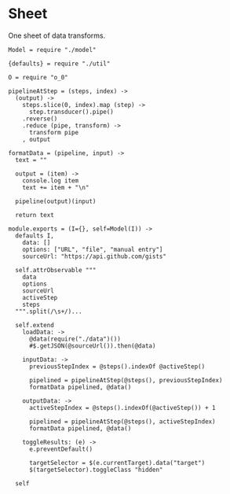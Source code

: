 Sheet
=====

One sheet of data transforms.

    Model = require "./model"

    {defaults} = require "./util"

    O = require "o_0"

    pipelineAtStep = (steps, index) ->
      (output) ->
        steps.slice(0, index).map (step) ->
          step.transducer().pipe()
        .reverse()
        .reduce (pipe, transform) ->
          transform pipe
        , output

    formatData = (pipeline, input) ->
      text = ""

      output = (item) ->
        console.log item
        text += item + "\n"

      pipeline(output)(input)

      return text

    module.exports = (I={}, self=Model(I)) ->
      defaults I,
        data: []
        options: ["URL", "file", "manual entry"]
        sourceUrl: "https://api.github.com/gists"

      self.attrObservable """
        data
        options
        sourceUrl
        activeStep
        steps
      """.split(/\s+/)...

      self.extend
        loadData: ->
          @data(require("./data")())
          #$.getJSON(@sourceUrl()).then(@data)

        inputData: ->
          previousStepIndex = @steps().indexOf @activeStep()

          pipelined = pipelineAtStep(@steps(), previousStepIndex)
          formatData pipelined, @data()

        outputData: ->
          activeStepIndex = @steps().indexOf(@activeStep()) + 1

          pipelined = pipelineAtStep(@steps(), activeStepIndex)
          formatData pipelined, @data()

        toggleResults: (e) ->
          e.preventDefault()

          targetSelector = $(e.currentTarget).data("target")
          $(targetSelector).toggleClass "hidden"

      self
